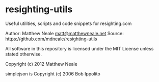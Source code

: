 resighting-utils
================

Useful utilities, scripts and code snippets for resighting.com

Author: Matthew Neale matt@matthewneale.net
Source: https://github.com/mdneale/resighting-utils

All software in this repository is licensed under the MIT License unless
stated otherwise.

Copyright (c) 2012 Matthew Neale

simplejson is Copyright (c) 2006 Bob Ippolito
